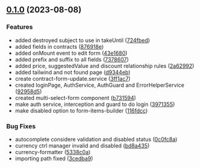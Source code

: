

## [0.1.0](https://github.com/adrianosilvareis/pwa-poc/compare/v0.1-beta...v0.1.0) (2023-08-08)


### Features

* added destroyed subject to use in takeUntil ([724fbed](https://github.com/adrianosilvareis/pwa-poc/commit/724fbed9fdf78bbccfd0488126c659c20ae54bc9))
* added fields in contracts ([876918e](https://github.com/adrianosilvareis/pwa-poc/commit/876918e1d3324f164b0eecb72155145c1c5a04e3))
* added onMount event to edit form ([43e1680](https://github.com/adrianosilvareis/pwa-poc/commit/43e1680f877a4b7704b8f8f2486eb5ca12ad855f))
* added prefix and suffix to all fields ([7378607](https://github.com/adrianosilvareis/pwa-poc/commit/7378607e1e11d47468a7670d1d90132a345d3ba8))
* added price, suggestedValue and discount relationship rules ([2a62992](https://github.com/adrianosilvareis/pwa-poc/commit/2a629927408a987803c803946661fb1f18dc230b))
* added tailwind and not found page ([d9344eb](https://github.com/adrianosilvareis/pwa-poc/commit/d9344eb1bc9ab4785be65c9c7cdfb4a7b262eaf3))
* create contract-form-update.service ([3ff1ac7](https://github.com/adrianosilvareis/pwa-poc/commit/3ff1ac7d10b815a9c6319f280c7348d4462857ca))
* created loginPage, AuthService, AuthGuard and ErrorHelperService ([92958d5](https://github.com/adrianosilvareis/pwa-poc/commit/92958d5804ffc65f66516e036f76f9a194768fb9))
* created multi-select-form component ([b731594](https://github.com/adrianosilvareis/pwa-poc/commit/b731594194b729b4a68b3a22334eccd304e099a7))
* make auth service, interception and guard to do login ([3971355](https://github.com/adrianosilvareis/pwa-poc/commit/3971355d00ff3712327be5aec4e32ed00c3c7f4c))
* make disabled option to form-items-builder ([116fdcc](https://github.com/adrianosilvareis/pwa-poc/commit/116fdccbcb7c0a00c0f9f806d39cf05f99a0bd2e))


### Bug Fixes

* autocomplete considere validation and disabled status ([0c0fc8a](https://github.com/adrianosilvareis/pwa-poc/commit/0c0fc8ac46d7fd866c6708eeef5532c778382736))
* currency ctrl manager invalid and disabled ([bd8a435](https://github.com/adrianosilvareis/pwa-poc/commit/bd8a435857d00fa42f8112d80d368b570bb08cc8))
* currency-formatter ([5338c0a](https://github.com/adrianosilvareis/pwa-poc/commit/5338c0af2eac8edd342f8162bfb4626eab4bf8f2))
* importing path fixed ([3cedba9](https://github.com/adrianosilvareis/pwa-poc/commit/3cedba9ef82c8f06481697c60146846318ee1a59))